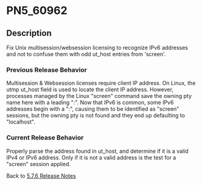 # PN5_60962

<PageHeader />

## Description

Fix Unix multisession/websession licensing to recognize IPv6 addresses and not to confuse them with odd ut\_host entries from 'screen'.

### Previous Release Behavior

Multisession & Websession licenses require client IP address. On Linux, the utmp ut\_host field is used to locate the client IP address. However, processes managed by the Linux "screen" command save the owning pty name here with a leading ":". Now that IPv6 is common, some IPv6 addresses begin with a ":", causing them to be identified as "screen" sessions, but the owning pty is not found and they end up defaulting to "localhost".

### Current Release Behavior

Properly parse the address found in ut\_host, and determine if it is a valid IPv4 or IPv6 address. Only if it is not a valid address is the test for a "screen" session applied.

Back to [5.7.6 Release Notes](../jbase-5.7.6-release-notes/README.md)

<PageFooter />
